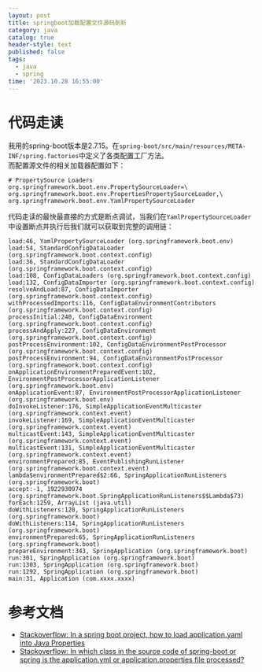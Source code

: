 ```yaml
---
layout: post
title: springboot加载配置文件源码剖析
category: java
catalog: true
header-style: text
published: false
tags:
  - java
  - spring
time: '2023.10.28 16:55:00'
---
```


# 代码走读
我用的spring-boot版本是2.7.15。在`spring-boot/src/main/resources/META-INF/spring.factories`中定义了各类配置工厂方法。  
而配置源文件的相关加载器配置如下：
```
# PropertySource Loaders
org.springframework.boot.env.PropertySourceLoader=\
org.springframework.boot.env.PropertiesPropertySourceLoader,\
org.springframework.boot.env.YamlPropertySourceLoader
```
代码走读的最快最直接的方式是断点调试，当我们在`YamlPropertySourceLoader`中设置断点并执行后我们就可以获取到完整的调用链：
```
load:46, YamlPropertySourceLoader (org.springframework.boot.env)
load:54, StandardConfigDataLoader (org.springframework.boot.context.config)
load:36, StandardConfigDataLoader (org.springframework.boot.context.config)
load:108, ConfigDataLoaders (org.springframework.boot.context.config)
load:132, ConfigDataImporter (org.springframework.boot.context.config)
resolveAndLoad:87, ConfigDataImporter (org.springframework.boot.context.config)
withProcessedImports:116, ConfigDataEnvironmentContributors (org.springframework.boot.context.config)
processInitial:240, ConfigDataEnvironment (org.springframework.boot.context.config)
processAndApply:227, ConfigDataEnvironment (org.springframework.boot.context.config)
postProcessEnvironment:102, ConfigDataEnvironmentPostProcessor (org.springframework.boot.context.config)
postProcessEnvironment:94, ConfigDataEnvironmentPostProcessor (org.springframework.boot.context.config)
onApplicationEnvironmentPreparedEvent:102, EnvironmentPostProcessorApplicationListener (org.springframework.boot.env)
onApplicationEvent:87, EnvironmentPostProcessorApplicationListener (org.springframework.boot.env)
doInvokeListener:176, SimpleApplicationEventMulticaster (org.springframework.context.event)
invokeListener:169, SimpleApplicationEventMulticaster (org.springframework.context.event)
multicastEvent:143, SimpleApplicationEventMulticaster (org.springframework.context.event)
multicastEvent:131, SimpleApplicationEventMulticaster (org.springframework.context.event)
environmentPrepared:85, EventPublishingRunListener (org.springframework.boot.context.event)
lambda$environmentPrepared$2:66, SpringApplicationRunListeners (org.springframework.boot)
accept:-1, 1922930974 (org.springframework.boot.SpringApplicationRunListeners$$Lambda$73)
forEach:1259, ArrayList (java.util)
doWithListeners:120, SpringApplicationRunListeners (org.springframework.boot)
doWithListeners:114, SpringApplicationRunListeners (org.springframework.boot)
environmentPrepared:65, SpringApplicationRunListeners (org.springframework.boot)
prepareEnvironment:343, SpringApplication (org.springframework.boot)
run:301, SpringApplication (org.springframework.boot)
run:1303, SpringApplication (org.springframework.boot)
run:1292, SpringApplication (org.springframework.boot)
main:31, Application (com.xxxx.xxxx)
```

# 参考文档
- [Stackoverflow: In a spring boot project, how to load application.yaml into Java Properties](https://stackoverflow.com/questions/43796664/in-a-spring-boot-project-how-to-load-application-yaml-into-java-properties)
- [Stackoverflow: In which class in the source code of spring-boot or spring is the application.yml or application.properties file processed?](https://stackoverflow.com/questions/73352379/in-which-class-in-the-source-code-of-spring-boot-or-spring-is-the-application-ym)
